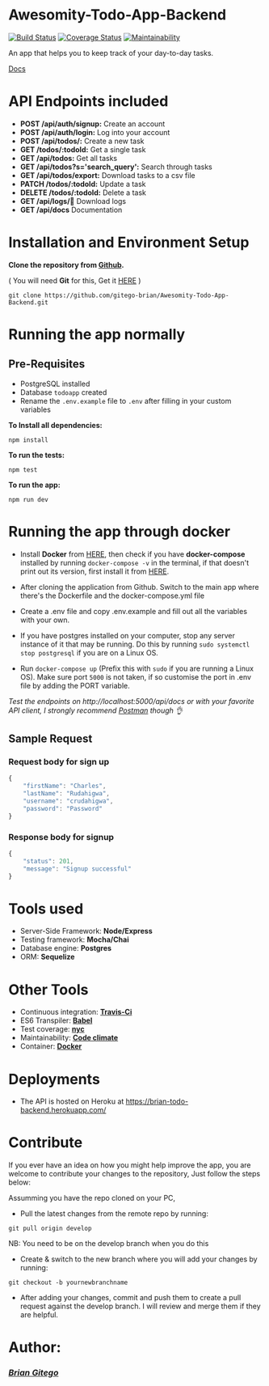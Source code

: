 # Awesomity-Todo-App-Backend

[![Build Status](https://travis-ci.org/gitego-brian/Awesomity-Todo-App-Backend.svg?branch=develop)](https://travis-ci.org/gitego-brian/Awesomity-Todo-App-Backend) [![Coverage Status](https://coveralls.io/repos/github/gitego-brian/Awesomity-Todo-App-Backend/badge.svg?branch=develop)](https://coveralls.io/github/gitego-brian/Awesomity-Todo-App-Backend?branch=develop) [![Maintainability](https://api.codeclimate.com/v1/badges/72325ad3c4bfaceb1b1f/maintainability)](https://codeclimate.com/github/gitego-brian/Awesomity-Todo-App-Backend/maintainability)

An app that helps you to keep track of your day-to-day tasks.

[Docs](https://brian-todo-backend.herokuapp.com/api/docs)

# API Endpoints included

- **POST /api/auth/signup:** Create an account
- **POST /api/auth/login:** Log into your account
- **POST /api/todos/:** Create a new task
- **GET /todos/:todoId:** Get a single task
- **GET /api/todos:** Get all tasks
- **GET /api/todos?s='search_query':** Search through tasks
- **GET /api/todos/export:** Download tasks to a csv file
- **PATCH /todos/:todoId:** Update a task
- **DELETE /todos/:todoId:** Delete a task
- **GET /api/logs/:key:** Download logs
- **GET /api/docs** Documentation

# Installation and Environment Setup

**Clone the repository from [Github](https://github.com/gitego-brian/Awesomity-Todo-App-Backend).**

( You will need **Git** for this, Get it [HERE](https://git-scm.com/book/en/v2/Getting-Started-Installing-Git) )

```
git clone https://github.com/gitego-brian/Awesomity-Todo-App-Backend.git
```

# Running the app normally

## Pre-Requisites

- PostgreSQL installed
- Database `todoapp` created
- Rename the `.env.example` file to `.env` after filling in your custom variables

**To Install all dependencies:**

```
npm install
```

**To run the tests:**

```
npm test
```

**To run the app:**

```
npm run dev
```

# Running the app through docker

- Install **Docker** from [HERE](https://docs.docker.com/get-docker/), then check if you have **docker-compose** installed by running `docker-compose -v` in the terminal, if that doesn't print out its version, first install it from [HERE](https://docs.docker.com/compose/install/).
- After cloning the application from Github. Switch to the main app where there's the Dockerfile and the docker-compose.yml file
- Create a .env file and copy .env.example and fill out all the variables with your own.
- If you have postgres installed on your computer, stop any server instance of it that may be running. Do this by running `sudo systemctl stop postgresql` if you are on a Linux OS.

- Run `docker-compose up` (Prefix this with `sudo` if you are running a Linux OS). Make sure port `5000` is not taken, if so customise the port in .env file by adding the PORT variable.

_Test the endpoints on http://localhost:5000/api/docs or with your favorite API client, I strongly recommend [Postman](https://www.getpostman.com/) though :ok_hand:_

## Sample Request

### Request body for sign up

```js
{
    "firstName": "Charles",
    "lastName": "Rudahigwa",
    "username": "crudahigwa",
    "password": "Password"
}
```

### Response body for signup

```js
{
    "status": 201,
    "message": "Signup successful"
}
```

# Tools used

- Server-Side Framework: **Node/Express**
- Testing framework: **Mocha/Chai**
- Database engine: **Postgres**
- ORM: **Sequelize**

# Other Tools

- Continuous integration: **[Travis-Ci](travis-ci.org)**
- ES6 Transpiler: **[Babel](babeljs.io)**
- Test coverage: **[nyc](https://www.npmjs.com/package/nyc)**
- Maintainability: **[Code climate](https://codeclimate.com)**
- Container: **[Docker](https://docker.com)**

# Deployments

- The API is hosted on Heroku at https://brian-todo-backend.herokuapp.com/

# Contribute

If you ever have an idea on how you might help improve the app, you are welcome to contribute your changes to the repository, Just follow the steps below:

Assumming you have the repo cloned on your PC,

- Pull the latest changes from the remote repo by running:

```
git pull origin develop
```

NB: You need to be on the develop branch when you do this

- Create & switch to the new branch where you will add your changes by running:

```
git checkout -b yournewbranchname
```

- After adding your changes, commit and push them to create a pull request against the develop branch. I will review and merge them if they are helpful.

# Author:

### _[Brian Gitego](https://github.com/gitego-brian)_
